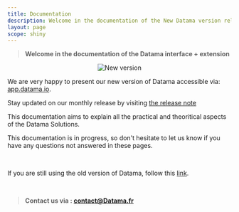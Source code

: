 ```yaml
---
title: Documentation
description: Welcome in the documentation of the New Datama version released in January 2023.
layout: page
scope: shiny
---
```


> **Welcome in the documentation of the Datama interface + extension**


<center><img src="{{site.url}}/{{site.baseurl}}/core_app/new/images/new_version.jpg" alt="New version" /></center>

We are very happy to present our new version of Datama accessible via: <a href="https://app.datama.io/" target="_blank">app.datama.io</a>.

Stay updated on our monthly release by visiting [the release note]({{site.url}}/{{site.baseurl}}/release)

This documentation aims to explain all the practical and theoritical aspects of the Datama Solutions.

This documentation is in progress, so don't hesitate to let us know if you have any questions not answered in these pages.

<br/>

If you are still using the old version of Datama, follow this [link]({{site.url}}/{{site.baseurl}}//core_app/old_docs).

<br/>

> **Contact us via : contact@Datama.fr**

